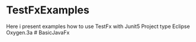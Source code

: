 # TestFxExamples
Here i present examples how to use TestFx with Junit5
Project type Eclipse Oxygen.3a # BasicJavaFx
